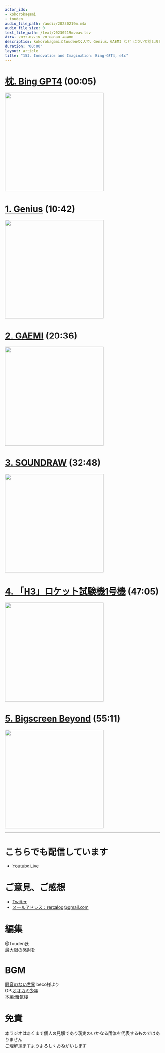 ```yaml
---
actor_ids:
- kokorokagami
- touden
audio_file_path: /audio/20230219m.m4a
audio_file_size: 0
text_file_path: /text/20230219m.wav.tsv
date: 2023-02-19 20:00:00 +0900
description: kokorokagamiとtoudenの2人で、Genius、GAEMI など について話しました。
duration: "00:00"
layout: article
title: "153. Innovation and Imagination: Bing-GPT4, etc"
---
```


# [枕. Bing GPT4](https://gigazine.net/news/20230206-microsoft-openai-bing-gpt4/) (00:05)

[<img src="https://i.gzn.jp/img/2023/02/06/microsoft-openai-bing-gpt4/00_m.jpg" width="320dp">](https://gigazine.net/news/20230206-microsoft-openai-bing-gpt4/)

# [1. Genius](https://gihyo.jp/article/2023/02/genius) (10:42)

[<img src="https://th.bing.com/th/id/OIP.fBrF8iN3t9wJnxaPT4J3WgHaEP?pid=ImgDet&rs=1" width="320dp">](https://gihyo.jp/article/2023/02/genius)

# [2. GAEMI](https://robotstart.info/2023/02/13/moriyama_mikata-no168.html) (20:36)

[<img src="https://robotstart.info/wp-content/uploads/2023/02/P2490426.jpg" width="320dp">](https://robotstart.info/2023/02/13/moriyama_mikata-no168.html)

# [3. SOUNDRAW](https://xtech.nikkei.com/atcl/nxt/column/18/02305/121600003/) (32:48)

[<img src="https://cdn-xtech.nikkei.com/atcl/nxt/column/18/02305/121600003/zu01.jpg?__scale=w:500,h:225&_sh=0de0900df0" width="320dp">](https://xtech.nikkei.com/atcl/nxt/column/18/02305/121600003/)

# [4. 「H3」ロケット試験機1号機](https://sorae.info/space/20230217-h3-abort.html) (47:05)

[<img src="https://sorae.info/wp-content/uploads/2023/02/H3-2023-02-17-abort-JAXA.jpg" width="320dp">](https://sorae.info/space/20230217-h3-abort.html)

# [5. Bigscreen Beyond](https://gigazine.net/news/20230214-vr-bigscreen-beyond/) (55:11)

[<img src="https://i.gzn.jp/img/2023/02/14/vr-bigscreen-beyond/00_m.jpg" width="320dp">](https://gigazine.net/news/20230214-vr-bigscreen-beyond/)

___

# こちらでも配信しています
- [Youtube Live](https://www.youtube.com/channel/UCD1zo-WnyFdE5w0pqvKblkA)

# ご意見、ご感想
- [Twitter](https://twitter.com/recalog1)
- [メールアドレス：rercalog@gmail.com](rercalog@gmail.com)

# 編集

@Touden氏  
最大限の感謝を  

# BGM

[騒音のない世界](http://noiselessworld.net/) beco様より  
OP:[オオカミ少年](https://soundcloud.com/baron1_3/wolfboy)  
本編:[蜃気楼](https://soundcloud.com/baron1_3/shinkirou)  

# 免責

本ラジオはあくまで個人の見解であり現実のいかなる団体を代表するものではありません  
ご理解頂ますようよろしくおねがいします  
